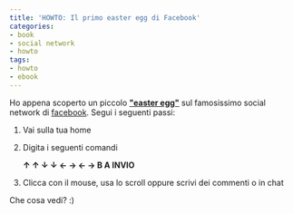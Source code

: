 ```yaml
---
title: 'HOWTO: Il primo easter egg di Facebook'
categories:
- book
- social network
- howto
tags:
- howto
- ebook
---
```

Ho appena scoperto un piccolo [**"easter
egg"**](http://it.wikipedia.org/wiki/Easter_egg) sul famosissimo social
network di [facebook](http://www.facebook.com).  Segui i seguenti passi:

  1. Vai sulla tua home
  2. Digita i seguenti comandi
    
        **↑ ↑ ↓ ↓ <- -> <- -> B A INVIO**

  3. Clicca con il mouse, usa lo scroll oppure scrivi dei commenti o in chat
  

  
Che cosa vedi? :)

